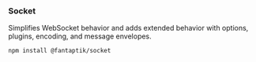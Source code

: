### Socket

Simplifies WebSocket behavior and adds extended behavior with options, plugins, encoding, and message envelopes.

```
npm install @fantaptik/socket
```
